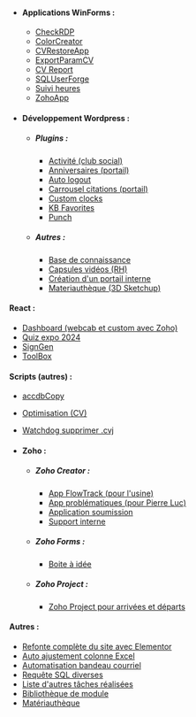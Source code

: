 - #### **Applications WinForms** :
  - [CheckRDP](Custom%20app/CheckRDP.md)
  - [ColorCreator](Custom%20app/ColorCreator.md)
  - [CVRestoreApp](Custom%20app/CVRestoreApp.md)
  - [ExportParamCV](Custom%20app/ExportParamCV.md)
  - [CV Report](Custom%20app/CV%20Report.md)
  - [SQLUserForge](Custom%20app/SQLUserForge.md)
  - [Suivi heures](Custom%20app/Suivi%20heures.md)
  - [ZohoApp](Custom%20app/ZohoApp.md)

- #### **Développement Wordpress** :
  - ##### **Plugins** :
    - [Activité (club social)](Portail%20interne/Plugins%20pour%20portail/Activité%20(club%20social).md)
    - [Anniversaires (portail)](Portail%20interne/Plugins%20pour%20portail/Anniversaires%20(portail).md)
    - [Auto logout](Portail%20interne/Plugins%20pour%20portail/Auto%20logout.md)
    - [Carrousel citations (portail)](Portail%20interne/Plugins%20pour%20portail/Carrousel%20citations%20(portail).md)
    - [Custom clocks](Portail%20interne/Plugins%20pour%20portail/Custom%20clocks.md)
    - [KB Favorites](Portail%20interne/Plugins%20pour%20portail/KB%20Favorites.md)
    - [Punch](Portail%20interne/Plugins%20pour%20portail/Punch.md)
  - ##### **Autres** :
    - [Base de connaissance](Portail%20interne/Base%20de%20connaissance.md)
    - [Capsules vidéos (RH)](Portail%20interne/Capsules%20vidéos%20(RH).md)
    - [Création d'un portail interne](Portail%20interne/Création%20d'un%20portail%20interne.md)
    - [Materiauthèque (3D Sketchup)](Portail%20interne/Materiauthèque%20(3D%20Sketchup).md)

#### React :
- [Dashboard (webcab et custom avec Zoho)](React/Dashboard%20(webcab%20et%20custom%20avec%20Zoho).md)
- [Quiz expo 2024](React/Quiz%20expo%202024.md)
- [SignGen](React/SignGen.md)
- [ToolBox](React/ToolBox.md)

#### Scripts (autres) :
- [accdbCopy](Scripts/accdbCopy.md)
- [Optimisation (CV)](Scripts/Optimisation%20(CV).md)
- [Watchdog supprimer .cvj](Scripts/Watchdog%20supprimer%20.cvj.md)

- #### **Zoho** :
  - ##### **Zoho Creator** :
    - [App FlowTrack (pour l'usine)](Zoho/App%20FlowTrack%20(pour%20l'usine).md)
    - [App problématiques (pour Pierre Luc)](Zoho/App%20problématiques%20(pour%20Pierre%20Luc).md)
    - [Application soumission](Zoho/Application%20soumission.md)
    - [Support interne](Zoho/Support%20interne.md)
  - ##### **Zoho Forms** :
    - [Boite à idée](Zoho/Boite%20à%20idée.md)
  - ##### **Zoho Project** :
    - [Zoho Project pour arrivées et départs](Zoho/Zoho%20Project%20pour%20arrivées%20et%20départs.md)

#### Autres :
- [Refonte complète du site avec Elementor](Site%20web%20RL/Refonte%20complète%20du%20site%20avec%20Elementor.md)
- [Auto ajustement colonne Excel](Divers/Auto%20ajustement%20colonne%20Excel.md)
- [Automatisation bandeau courriel](Divers/Automatisation%20bandeau%20courriel.md)
- [Requête SQL diverses](Divers/Requête%20SQL%20diverses.md)
- [Liste d'autres tâches réalisées](Non%20dev/Liste%20d'autres%20tâches%20réalisées.md)
- [Bibliothèque de module](Sketchup/Bibliothèque%20de%20module.md)
- [Matériauthèque](Sketchup/Matériauthèque.md)
